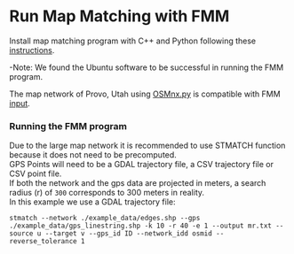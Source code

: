 # Run Map Matching with FMM

Install map matching program with C++ and Python following these [instructions](https://fmm-wiki.github.io/docs/installation/).

-Note: We found the Ubuntu software to be successful in running the FMM program.

The map network of Provo, Utah using [OSMnx.py](../OSMNX/OSMNX.py) is compatible with FMM [input](https://fmm-wiki.github.io/docs/documentation/input/).

### Running the FMM program

Due to the large map network it is recommended to use STMATCH function because it does not need to be precomputed.\
GPS Points will need to be a GDAL trajectory file, a CSV trajectory file or CSV point file.\
If both the network and the gps data are projected in meters, a search radius (r) of `300` corresponds to 300 meters in reality.\
In this example we use a GDAL trajectory file:

`stmatch --network ./example_data/edges.shp --gps ./example_data/gps_linestring.shp -k 10 -r 40 -e 1 --output mr.txt --source u --target v --gps_id ID --network_idd osmid --reverse_tolerance 1`
